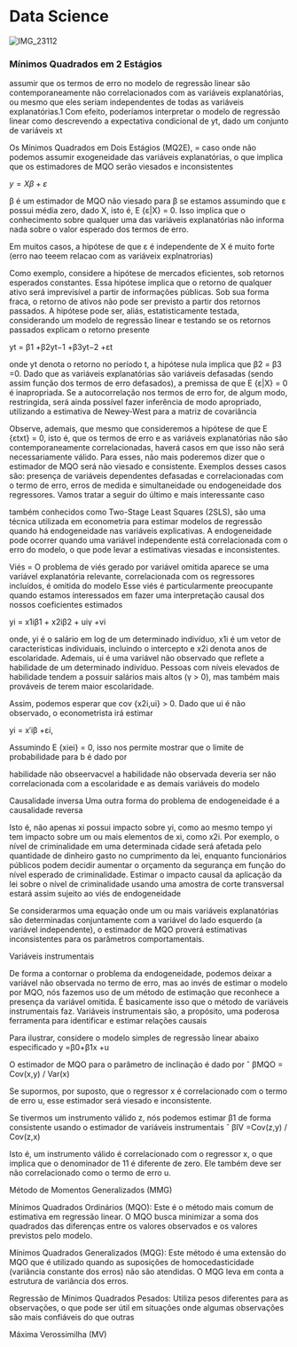 # Data Science

![IMG_23112](https://github.com/user-attachments/assets/13ebbab0-76d3-482a-a0cb-2fdc55abed9f)

### Mínimos Quadrados em 2 Estágios

 assumir que os termos de erro no modelo
 de regressão linear são contemporaneamente não
 correlacionados com as variáveis explanatórias, ou mesmo que
 eles seriam independentes de todas as variáveis explanatórias.1 Com
 efeito, poderíamos interpretar o modelo de regressão linear como
 descrevendo a expectativa condicional de yt, dado um conjunto de
 variáveis xt


Os Mínimos Quadrados em Dois Estágios (MQ2E), = caso onde não podemos assumir exogeneidade das
 variáveis explanatórias, o que implica que os estimadores de MQO
 serão viesados e inconsistentes

 $y =Xβ+ε$


β é um estimador de MQO não viesado para β se estamos
 assumindo que ε possui média zero, dado X, isto é, E {ε|X} = 0.
 Isso implica que o conhecimento sobre qualquer uma das variáveis
 explanatórias não informa nada sobre o valor esperado dos termos
 de erro. 

  Em muitos casos, a hipótese de que ε é independente de X é
 muito forte (erro nao teeem relacao com as variáveix explnatrorias)


 Como exemplo, considere a hipótese de mercados
 eficientes, sob retornos esperados constantes. Essa hipótese implica
 que o retorno de qualquer ativo será imprevisível a partir de
 informações públicas. Sob sua forma fraca, o retorno de ativos não
 pode ser previsto a partir dos retornos passados. A hipótese pode
 ser, aliás, estatisticamente testada, considerando um modelo de
 regressão linear e testando se os retornos passados explicam o
 retorno presente

yt = β1 +β2yt−1 +β3yt−2 +εt

 onde yt denota o retorno no período t, a hipótese nula implica que
 β2 = β3 =0. Dado que as variáveis explanatórias são variáveis
 defasadas (sendo assim função dos termos de erro defasados), a
 premissa de que E {ε|X} = 0 é inapropriada. Se a autocorrelação
 nos termos de erro for, de algum modo, restringida, será ainda
 possível fazer inferência de modo apropriado, utilizando a estimativa
 de Newey-West para a matriz de covariância


  Observe, ademais, que mesmo que consideremos a hipótese de que
 E {εtxt} = 0, isto é, que os termos de erro e as variáveis
 explanatórias não são contemporaneamente correlacionadas, haverá
 casos em que isso não será necessariamente válido. Para esses, não
 mais poderemos dizer que o estimador de MQO será não viesado e
 consistente. Exemplos desses casos são: presença de variáveis
 dependentes defasadas e correlacionadas com o termo de erro, erros
 de medida e simultaneidade ou endogeneidade dos regressores.
 Vamos tratar a seguir do último e mais interessante caso

também conhecidos como Two-Stage Least Squares (2SLS), são uma técnica utilizada em econometria para estimar modelos de regressão quando há endogeneidade nas variáveis explicativas. A endogeneidade pode ocorrer quando uma variável independente está correlacionada com o erro do modelo, o que pode levar a estimativas viesadas e inconsistentes.


Viés = O problema de viés gerado por variável omitida aparece se uma
 variável explanatória relevante, correlacionada com os regressores
 incluídos, é omitida do modelo  Esse viés é particularmente preocupante
 quando estamos interessados em fazer uma interpretação
 causal dos nossos coeficientes estimados

 yi = x1iβ1 + x2iβ2 + uiγ +vi

 onde, yi é o salário em log de um determinado indivíduo, x1i é um
 vetor de características individuais, incluindo o intercepto e x2i
 denota anos de escolaridade. Ademais, ui é uma variável não
 observado que reflete a habilidade de um determinado indivíduo.
 Pessoas com níveis elevados de habilidade tendem a possuir salários
 mais altos (γ > 0), mas também mais prováveis de terem maior
 escolaridade.

  Assim, podemos esperar que cov {x2i,ui} > 0. Dado que ui é não
 observado, o econometrista irá estimar


yi = x′iβ +εi,

 Assumindo E {xiei} = 0, isso nos permite mostrar que o limite de
 probabilidade para b é dado por

habilidade não obseervacvel  a habilidade não observada deveria
 ser não correlacionada com a escolaridade e as demais
 variáveis do modelo

Causalidade inversa
Uma outra forma do problema de endogeneidade é a causalidade
 reversa


 Isto é, não apenas xi possui impacto sobre yi, como ao
 mesmo tempo yi tem impacto sobre um ou mais elementos de xi,
 como x2i. Por exemplo, o nível de criminalidade em uma
 determinada cidade será afetada pelo quantidade de dinheiro gasto
 no cumprimento da lei, enquanto funcionários públicos podem
 decidir aumentar o orçamento da segurança em função do nível
 esperado de criminalidade. Estimar o impacto causal da aplicação
 da lei sobre o nível de criminalidade usando uma amostra de corte
 transversal estará assim sujeito ao viés de endogeneidade

Se considerarmos uma equação
 onde um ou mais variáveis explanatórias são determinadas
 conjuntamente com a variável do lado esquerdo (a variável
 independente), o estimador de MQO proverá estimativas
 inconsistentes para os parâmetros comportamentais.


Variáveis instrumentais

 De forma a contornar o problema da endogeneidade, podemos
 deixar a variável não observada no termo de erro, mas ao
 invés de estimar o modelo por MQO, nós fazemos uso de um
 método de estimação que reconhece a presença da variável
 omitida. É basicamente isso que o método de variáveis
 instrumentais faz. Variáveis instrumentais são, a propósito, uma
 poderosa ferramenta para identificar e estimar relações causais


  Para ilustrar, considere o modelo simples de regressão linear abaixo
 especificado
 y =β0+β1x +u

 O estimador de MQO para o parâmetro de inclinação é dado por
 ˆ
 βMQO = Cov(x,y) / Var(x)

 Se supormos, por suposto, que o regressor x é correlacionado com o
 termo de erro u, esse estimador será viesado e inconsistente.

  Se tivermos um instrumento válido z, nós podemos estimar β1 de
 forma consistente usando o estimador de variáveis instrumentais
 ˆ
 βIV =Cov(z,y) / Cov(z,x)

 Isto é, um instrumento válido é correlacionado com o regressor
 x, o que implica que o denominador de 11 é diferente de zero.
 Ele também deve ser não correlacionado como o termo de
 erro u.

Método de Momentos Generalizados (MMG)






 Mínimos Quadrados Ordinários (MQO): Este é o método mais comum de estimativa em regressão linear. O MQO busca minimizar a soma dos quadrados das diferenças entre os valores observados e os valores previstos pelo modelo.

Mínimos Quadrados Generalizados (MQG): Este método é uma extensão do MQO que é utilizado quando as suposições de homocedasticidade (variância constante dos erros) não são atendidas. O MQG leva em conta a estrutura de variância dos erros.

Regressão de Mínimos Quadrados Pesados: Utiliza pesos diferentes para as observações, o que pode ser útil em situações onde algumas observações são mais confiáveis do que outras

Máxima Verossimilha (MV)
